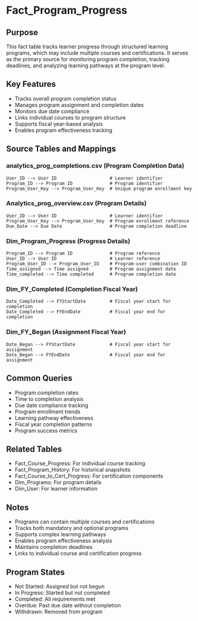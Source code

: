 # Fact_Program_Progress

## Purpose
This fact table tracks learner progress through structured learning programs, which may include multiple courses and certifications. It serves as the primary source for monitoring program completion, tracking deadlines, and analyzing learning pathways at the program level.

## Key Features
- Tracks overall program completion status
- Manages program assignment and completion dates
- Monitors due date compliance
- Links individual courses to program structure
- Supports fiscal year-based analysis
- Enables program effectiveness tracking

## Source Tables and Mappings

### analytics_prog_completions.csv (Program Completion Data)
    User_ID --> User ID                    # Learner identifier
    Program_ID --> Program ID              # Program identifier
    Program_User_Key --> Program_User_Key  # Unique program enrollment key

### Analytics_prog_overview.csv (Program Details)
    User_ID --> User ID                    # Learner identifier
    Program_User_Key --> Program_User_Key  # Program enrollment reference
    Due_Date --> Due Date                  # Program completion deadline

### Dim_Program_Progress (Progress Details)
    Program_ID --> Program ID              # Program reference
    User_ID --> User ID                    # Learner reference
    Program_User_ID --> Program_User_ID    # Program-user combination ID
    Time_assigned --> Time assigned        # Program assignment date
    Time_completed --> Time completed      # Program completion date

### Dim_FY_Completed (Completion Fiscal Year)
    Date_Completed --> FYStartDate         # Fiscal year start for completion
    Date_Completed --> FYEndDate           # Fiscal year end for completion

### Dim_FY_Began (Assignment Fiscal Year)
    Date_Began --> FYStartDate             # Fiscal year start for assignment
    Date_Began --> FYEndDate               # Fiscal year end for assignment

## Common Queries
- Program completion rates
- Time to completion analysis
- Due date compliance tracking
- Program enrollment trends
- Learning pathway effectiveness
- Fiscal year completion patterns
- Program success metrics

## Related Tables
- Fact_Course_Progress: For individual course tracking
- Fact_Program_History: For historical snapshots
- Fact_Course_to_Cert_Progress: For certification components
- Dim_Programs: For program details
- Dim_User: For learner information

## Notes
- Programs can contain multiple courses and certifications
- Tracks both mandatory and optional programs
- Supports complex learning pathways
- Enables program effectiveness analysis
- Maintains completion deadlines
- Links to individual course and certification progress

## Program States
- Not Started: Assigned but not begun
- In Progress: Started but not completed
- Completed: All requirements met
- Overdue: Past due date without completion
- Withdrawn: Removed from program 